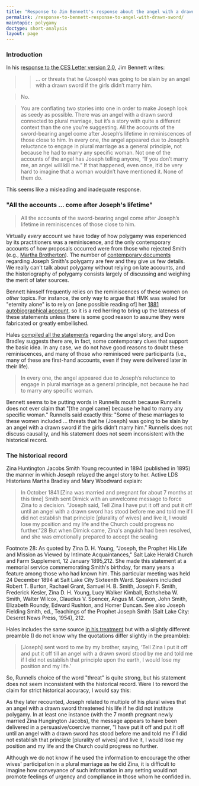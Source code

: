 ```yaml
---
title: "Response to Jim Bennett's response about the angel with a drawn sword"
permalink: /response-to-bennett-response-to-angel-with-drawn-sword/
maintopic: polygamy
doctype: short-analysis
layout: page
---
```


### Introduction

In his [response to the CES Letter version 2.0](https://archive.bookofmormoncentral.org/content/polygamypolyandry-concerns-questions), Jim Bennett writes:

>> ... or threats that he (Joseph) was going to be slain by an angel with a drawn sword if the girls didn’t marry him.

> No.

> You are conflating two stories into one in order to make Joseph look as seedy as possible. There was an angel with a drawn sword connected to plural marriage, but it’s a story with quite a different context than the one you’re suggesting. All the accounts of the sword-bearing angel come after Joseph’s lifetime in reminiscences of those close to him.  In every one, the angel appeared due to Joseph’s reluctance to engage in plural marriage as a general principle, not because he had to marry any specific woman. Not one of the accounts of the angel has Joseph telling anyone, “If you don’t marry me, an angel will kill me.” If that happened, even once, it’d be very hard to imagine that a woman wouldn’t have mentioned it. None of them do.

This seems like a misleading and inadequate response.

### "All the accounts ... come after Joseph's lifetime"

> All the accounts of the sword-bearing angel come after Joseph’s lifetime in reminiscences of those close to him.

Virtually *every* account we have today of how polygamy was experienced by its practitioners was a reminiscence, and the only contemporary accounts of how proposals occurred were from those who rejected Smith (e.g., [Martha Brotherton](https://faenrandir.github.io/a_careful_examination/martha-brotherton-affidavit/)). The number of [contemporary documents](https://faenrandir.github.io/a_careful_examination/contemporary-evidence-that-joseph-smith-practiced-polygamy/) regarding Joseph Smith's polygamy are few and they give us few details.  We really can't talk about polygamy without relying on late accounts, and the historiography of polygamy consists largely of discussing and weighing the merit of later sources.

Bennett himself frequently relies on the reminiscences of these women on *other* topics.  For instance, the only way to argue that HMK was sealed for "eternity alone" is to rely on [one possible reading of] her [1881 autobiographical account](https://faenrandir.github.io/a_careful_examination/helen-mar-kimball-whitney-1881-autobiography/), so it is a red herring to bring up the lateness of these statements unless there is some good reason to assume they were fabricated or greatly embellished.

Hales [compiled all the statements](https://ensignpeakfoundation.org/wp-content/uploads/2013/03/Encouraging-Joseph-Smith-to-Practice-Plural-Marriage-The-Accounts-of-the-Angel-with-a-Drawn-Sword.pdf) regarding the angel story, and Don Bradley suggests there are, in fact, some contemporary clues that support the basic idea.  In any case, we do not have good reasons to doubt these reminiscences, and many of those who reminisced were participants (i.e., many of these are first-hand accounts, even if they were delivered later in their life).

> In every one, the angel appeared due to Joseph’s reluctance to engage in plural marriage as a general principle, not because he had to marry any specific woman.

Bennett seems to be putting words in Runnells mouth because Runnells does not ever claim that "[the angel came] because he had to marry any specific woman." Runnells said exactly this: "Some of these marriages to these women included ... threats that he (Joseph) was going to be slain by an angel with a drawn sword if the girls didn’t marry him."  Runnells does not discuss causality, and his statement does not seem inconsistent with the historical record.

### The historical record

Zina Huntington Jacobs Smith Young recounted in 1894 (published in 1895) the manner in which Joseph relayed the angel story to her.  Active LDS Historians Martha Bradley and Mary Woodward explain:

> In October 1841 [Zina was married and pregnant for about 7 months at this time] Smith sent Dimick with an unwelcome message to force Zina to a decision. "Joseph said, Tell Zina I have put it off and put it off until an angel with a drawn sword has stood before me and told me if I did not establish that principle [plurality of wives] and live it, I would lose my position and my life and the Church could progress no further."28 But when Dimick came, Zina's anguish had been resolved, and she was emotionally prepared to accept the sealing 

Footnote 28: As quoted by Zina D. H. Young, "Joseph, the Prophet His Life and Mission as Viewed by Intimate Acquaintances," Salt Lake Herald Church and Farm Supplement, 12 January 1895,212. She made this statement at a memorial service commemorating Smith's birthday, for many years a feature among those who had known him. This particular meeting was held 24 December 1894 at Salt Lake City Sixteenth Ward. Speakers included Robert T. Burton, Rachael Grant, Samuel H.  B. Smith, Joseph F. Smith, Frederick Kesler, Zina D. H. Young, Lucy Walker Kimball, Bathsheba W. Smith, Walter Wilcox, Claudius V. Spencer, Angus M.  Cannon, John Smith, Elizabeth Roundy, Edward Rushton, and Homer Duncan.  See also Joseph Fielding Smith, ed., Teachings of the Prophet Joseph Smith (Salt Lake City: Deseret News Press, 1954), 212.

Hales includes the same source [in his treatment](https://ensignpeakfoundation.org/wp-content/uploads/2013/03/Encouraging-Joseph-Smith-to-Practice-Plural-Marriage-The-Accounts-of-the-Angel-with-a-Drawn-Sword.pdf) but with a slightly different preamble (I do not know why the quotations differ slightly in the preamble):

> [Joseph] sent word to me by my brother, saying, ‘Tell Zina I put it off and put it off till an angel with a drawn sword stood by me and told me if I did not establish that principle upon the earth, I would lose my position and my life.’

So, Runnells choice of the word "threat" is quite strong, but his statement
does not seem inconsistent with the historical record.  Were I to
reword the claim for strict historical accuracy, I would say this:

As they later recounted, Joseph related to multiple of his plural wives that
an angel with a drawn sword threatened his life if he did not institute
polygamy.  In at least one instance (with the 7 month pregnant newly married
Zina Hungington Jacobs), the message appears to have been delivered in a
persuasive/coercive manner, "I have put it off and put it off until an angel
with a drawn sword has stood before me and told me if I did not establish that
principle [plurality of wives] and live it, I would lose my position and my
life and the Church could progress no further.

Although we do not know if he used the information to encourage the other
wives' participation in a plural marriage as he did Zina, it is difficult to
imagine how conveyance of such information in any setting would not promote
feelings of urgency and compliance in those whom he confided in.
